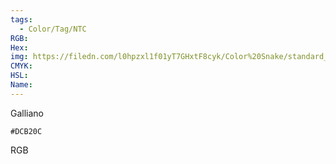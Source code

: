 ```yaml
---
tags:
  - Color/Tag/NTC
RGB:
Hex:
img: https://filedn.com/l0hpzxl1f01yT7GHxtF8cyk/Color%20Snake/standard_csv_to_svg//DCB20C.svg
CMYK:
HSL:
Name:
---
```

Galliano
```palette
#DCB20C
```
RGB

